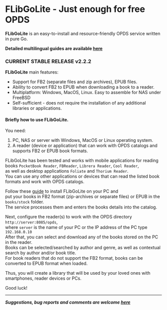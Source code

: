 FLibGoLite - Just enough for free OPDS 
===

__FLibGoLite__ is an easy-to-install and resource-friendly OPDS service written in pure Go.  

__Detailed multilingual guides are available [here](https://vinser.github.io/flibgolite-docs/)__
### CURRENT STABLE RELEASE v2.2.2

__FLibGoLite__ main features:
- Support for FB2 (separate files and zip archives), EPUB files.
- Ability to convert FB2 to EPUB when downloading a book to a reader.
- Multiplatform: Windows, MacOS, Linux. Easy to assemble for NAS under FreeBSD
- Self-sufficient - does not require the installation of any additional libraries or applications.

#### Briefly how to use FLibGoLite.

You need:

1. PC, NAS or server with Windows, MacOS or Linux operating system.
2. A reader (device or application) that can work with OPDS catalogs and supports FB2 or EPUB book formats.

FLibGoLite has been tested and works with mobile applications for reading books `PocketBook Reader`, `FBReader`, `Librera Reader`, `Cool Reader`,  
as well as desktop applications `Foliate` and `Thorium Reader`.  
You can use any other applications or devices that can read the listed book formats and work with OPDS catalogs.

Follow these [guide](https://vinser.github.io/flibgolite-docs/en/docs/user-guide/) to install FLibGoLite on your PC and  
put your books in FB2 format (zip-archives or separate files) or EPUB in the `books/stock` folder.  
The service processes them and enters the books details into the catalog.

Next, configure the reader(s) to work with the OPDS directory `http://server:8085/opds`,  
where `server` is the name of your PC or the IP address of the PC type `192.168.0.10`  
After that, you can select and download any of the books stored on the PC in the reader.  
Books can be selected/searched by author and genre, as well as contextual search by author and/or book title.  
For book readers that do not support the FB2 format, books can be converted to EPUB format when loaded.

Thus, you will create a library that will be used by your loved ones with smartphones, reader devices or PCs.

Good luck!

---
___*Suggestions, bug reports and comments are welcome [here](https://github.com/vinser/flibgolite/issues)*___

   

